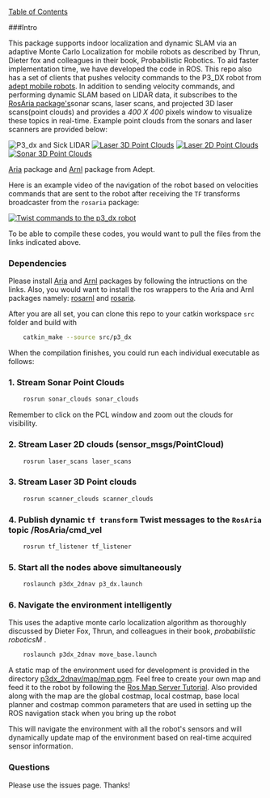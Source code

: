 [Table of Contents](table-of-contents)

###Intro

This package supports indoor localization and dynamic SLAM via an adaptive Monte Carlo Localization for mobile robots as described by Thrun, Dieter fox and colleagues in their book, Probabilistic Robotics. To aid faster implementation time, we have developed the code in ROS. This repo also has a set of clients that pushes velocity commands to the P3_DX robot from [adept mobile robots](http://www.mobilerobots.com/ResearchRobots/PioneerP3DX.aspx). In addition to sending velocity commands, and performing dynamic SLAM based on LIDAR data, it subscribes to the [RosAria package's](wiki.ros.org/rosaria)sonar scans, laser scans, and projected 3D laser scans(point clouds) and provides a <i>400 X 400</i> pixels window to visualize these topics in real-time. Example point clouds from the sonars and laser scanners are provided below:

![P3_dx and Sick LIDAR](http://www.mobilerobots.com/Libraries/Site_Images/P3-DXwith_ball_2.sflb.ashx)
[![Laser 3D Point Clouds](https://i.ytimg.com/vi/lYgp8qZjvks/2.jpg?time=1466973717005)](https://youtu.be/lYgp8qZjvks)
[![Laser 2D Point Clouds](https://i.ytimg.com/vi/B871f3qa1p4/2.jpg?time=1466973686757)](https://youtu.be/B871f3qa1p4)
[![Sonar 3D Point Clouds](https://i.ytimg.com/vi/PYT4FCIVYgw/1.jpg?time=1466973658634)](https://youtu.be/PYT4FCIVYgw)

[Aria](http://www.mobilerobots.com/Software/ARIA.aspx) package and [Arnl](http://www.mobilerobots.com/Software/NavigationSoftware.aspx) package from Adept. 


Here is an example video of the navigation of the robot based on velocities commands that are sent to the robot after receiving the `TF` transforms broadcaster from the `rosaria` package:

[![Twist commands to the p3_dx robot](https://i.ytimg.com/vi/yczG8CUbK2M/1.jpg?time=1466972319359)](https://youtu.be/yczG8CUbK2M) 

To be able to compile these codes, you would want to pull the files from the links indicated above. 

### Dependencies

Please install [Aria](http://robots.mobilerobots.com/wiki/ARIA#Download_Aria) and [Arnl](http://robots.mobilerobots.com/wiki/ARNL,_SONARNL_and_MOGS#Download) packages by following the intructions on the links. Also, you would want to install the ros wrappers to the Aria and Arnl packages namely: [rosarnl](https://github.com/MobileRobots/ros-arnl) and [rosaria](http://wiki.ros.org/ROSARIA). 

After you are all set, you can clone this repo to your catkin workspace `src` folder and build with 

```bash
	catkin_make --source src/p3_dx
```

When the compilation finishes, you could run each individual executable as follows:

### 1. Stream Sonar Point Clouds

```bash
	rosrun sonar_clouds sonar_clouds
```

Remember to click on the PCL window and zoom out the clouds for visibility.

### 2. Stream Laser 2D clouds (sensor_msgs/PointCloud)

```bash
	rosrun laser_scans laser_scans
```

### 3. Stream Laser 3D Point clouds

```bash
	rosrun scanner_clouds scanner_clouds
```

### 4. Publish dynamic `tf transform` Twist messages to the `RosAria` topic /RosAria/cmd_vel

```bash
	rosrun tf_listener tf_listener
```

### 5. Start all the nodes above simultaneously

```bash
	roslaunch p3dx_2dnav p3_dx.launch
```

### 6. Navigate the environment intelligently 
 This uses the adaptive monte carlo localization algorithm as thoroughly discussed by Dieter Fox, Thrun, and colleagues in their book, <i>probabilistic roboticsM </i>. 

```bash
	roslaunch p3dx_2dnav move_base.launch
```

A static map of the environment used for development is provided in the directory [p3dx_2dnav/map/map.pgm](p3dx_2dnav/map/map.pgm). Feel free to create your own map and feed it to the robot by following the [Ros Map Server Tutorial](wiki.ros.org/map_server). Also provided along with the map are the global costmap, local costmap, base local planner and costmap common parameters that are used in setting up the ROS navigation stack when you bring up the robot 

 This will navigate the environment with all the robot's sensors and will dynamically update map of the environment based on real-time acquired sensor information. 


### Questions

Please use the issues page. Thanks!

